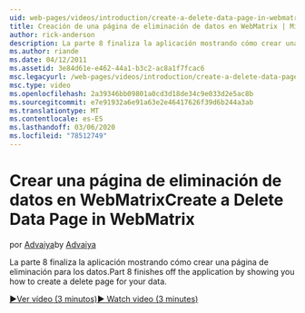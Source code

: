 ```yaml
---
uid: web-pages/videos/introduction/create-a-delete-data-page-in-webmatrix
title: Creación de una página de eliminación de datos en WebMatrix | Microsoft Docs
author: rick-anderson
description: La parte 8 finaliza la aplicación mostrando cómo crear una página de eliminación para los datos.
ms.author: riande
ms.date: 04/12/2011
ms.assetid: 3e84d61e-e462-44a1-b3c2-ac8a1f7fcac6
msc.legacyurl: /web-pages/videos/introduction/create-a-delete-data-page-in-webmatrix
msc.type: video
ms.openlocfilehash: 2a39346bb09801a0cd3d18de34c9e033d2e5ac8b
ms.sourcegitcommit: e7e91932a6e91a63e2e46417626f39d6b244a3ab
ms.translationtype: MT
ms.contentlocale: es-ES
ms.lasthandoff: 03/06/2020
ms.locfileid: "78512749"
---
```

# <a name="create-a-delete-data-page-in-webmatrix"></a><span data-ttu-id="eeb96-103">Crear una página de eliminación de datos en WebMatrix</span><span class="sxs-lookup"><span data-stu-id="eeb96-103">Create a Delete Data Page in WebMatrix</span></span>

<span data-ttu-id="eeb96-104">por [Advaiya](https://twitter.com/Advaiyasolns)</span><span class="sxs-lookup"><span data-stu-id="eeb96-104">by [Advaiya](https://twitter.com/Advaiyasolns)</span></span>

<span data-ttu-id="eeb96-105">La parte 8 finaliza la aplicación mostrando cómo crear una página de eliminación para los datos.</span><span class="sxs-lookup"><span data-stu-id="eeb96-105">Part 8 finishes off the application by showing you how to create a delete page for your data.</span></span>

[<span data-ttu-id="eeb96-106">&#9654;Ver vídeo (3 minutos)</span><span class="sxs-lookup"><span data-stu-id="eeb96-106">&#9654; Watch video (3 minutes)</span></span>](https://channel9.msdn.com/Blogs/ASP-NET-Site-Videos/create-a-delete-data-page-in-webmatrix)
